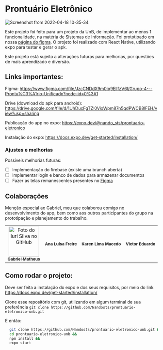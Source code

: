 # Prontuário Eletrônico

![Screenshot from 2022-04-18 10-35-34](https://user-images.githubusercontent.com/65089035/163815973-aaa9a8db-1a7c-4d15-98ec-b2033d941e3b.png)

Este projeto foi feito para um projeto da UnB, de implementar ao menos 1 funcionalidade, na matéria de Sistemas de Informação. Foi prototipado em nossa [página do figma](https://www.figma.com/file/JzcCNDdX9m0iq9EllfzV6l/Grupo-4---Prontu%C3%A1rio-Unificado?node-id=0%3A1). O projeto foi realizado com React Native, utilizando expo para testar e gerar o apk.

Este projeto está sujeito a alterações futuras para melhorias, por questões de mais aprendizado e diversão.

## Links importantes:
Figma: https://www.figma.com/file/JzcCNDdX9m0iq9EllfzV6l/Grupo-4---Prontu%C3%A1rio-Unificado?node-id=0%3A1

Drive (download do apk para android): https://drive.google.com/file/d/1UhDucFgTZl0VixWpm87n5qdPWCB8lFEH/view?usp=sharing

Publicação do app no expo: https://expo.dev/@nando_sts/prontuario-eletronico 

Instalação do expo: https://docs.expo.dev/get-started/installation/

### Ajustes e melhorias

Possíveis melhorias futuras:

- [ ] Implementação do firebase (existe uma branch aberta)
- [ ] Implementar login e banco de dados para armazenar documentos
- [ ] Fazer as telas remanescentes presentes no [Figma](https://www.figma.com/file/JzcCNDdX9m0iq9EllfzV6l/Grupo-4---Prontu%C3%A1rio-Unificado?node-id=0%3A1)

## Colaborações

Menção especial ao Gabriel, meu que colaborou comigo no desenvolvimento do app, bem como aos outros participantes do grupo na prototipação e planejamento do trabalho. 

<table>
  <tr>
    <td align="center">
      <a href="https://github.com/Shudugen">
        <img src="https://avatars.githubusercontent.com/u/44250965?v=4" width="100px;" alt="Foto do Iuri Silva no GitHub"/><br>
        <sub>
          <b>Gabriel Matheus</b>
        </sub>
      </a>
    </td>
    <td align="center">
      <sub>
        <b>Ana Luísa Freire</b>
      </sub>
    </td>
    <td align="center">
      <sub>
        <b>Karen Lima Macedo</b>
      </sub>
    </td>
    <td align="center">
      <sub>
        <b>Victor Eduardo</b>
      </sub>
    </td>
  </tr>
</table>

## Como rodar o projeto: 
Deve ser feita a instalação do expo e dos seus requisitos, por meio do link https://docs.expo.dev/get-started/installation/

Clone esse repositório com git, utilizando em algum terminal de sua preferência `git clone https://github.com/Nandosts/prontuario-eletronico-unb.git`

E então:
```sh
  git clone https://github.com/Nandosts/prontuario-eletronico-unb.git &&
  cd prontuario-eletronico-unb &&
  npm install &&
  expo start
```
